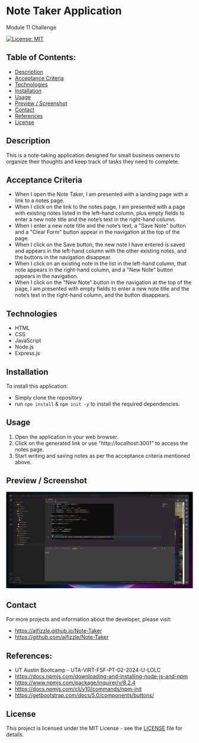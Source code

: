 # Note Taker Application
Module 11 Challenge

[![License: MIT](https://img.shields.io/badge/License-MIT-yellow.svg)](https://opensource.org/licenses/MIT)


## Table of Contents:
- [Description](#Description)
- [Acceptance Criteria](#Acceptance-Criteria)
- [Technologies](#Technologies)
- [Installation](#Installation)
- [Usage](#Usage)
- [Preview / Screenshot](#Preview-Screenshot)
- [Contact](#Contact)
- [References](#References)
- [License](#License)

## Description
This is a note-taking application designed for small business owners to organize their thoughts and keep track of tasks they need to complete.

## Acceptance Criteria

- When I open the Note Taker, I am presented with a landing page with a link to a notes page.
- When I click on the link to the notes page, I am presented with a page with existing notes listed in the left-hand column, plus empty fields to enter a new note title and the note’s text in the right-hand column.
- When I enter a new note title and the note’s text, a "Save Note" button and a "Clear Form" button appear in the navigation at the top of the page.
- When I click on the Save button, the new note I have entered is saved and appears in the left-hand column with the other existing notes, and the buttons in the navigation disappear.
- When I click on an existing note in the list in the left-hand column, that note appears in the right-hand column, and a "New Note" button appears in the navigation.
- When I click on the "New Note" button in the navigation at the top of the page, I am presented with empty fields to enter a new note title and the note’s text in the right-hand column, and the button disappears.

## Technologies
- HTML
- CSS
- JavaScript
- Node.js
- Express.js

## Installation
To install this application:
- Simply clone the repository
- run `npm install` & `npm init -y` to install the required dependencies.

## Usage
1. Open the application in your web browser.
2. Click on the generated link or use "http://localhost:3001" to access the notes page.
3. Start writing and saving notes as per the acceptance criteria mentioned above.

## Preview / Screenshot
![alt text](Note-Taker.gif)

## Contact
For more projects and information about the developer, please visit:
 - https://ajfizzle.github.io/Note-Taker
 - https://github.com/ajfizzle/Note-Taker

## References:
- UT Austin Bootcamp - UTA-VIRT-FSF-PT-02-2024-U-LOLC
- https://docs.npmjs.com/downloading-and-installing-node-js-and-npm
- https://www.npmjs.com/package/inquirer/v/8.2.4
- https://docs.npmjs.com/cli/v10/commands/npm-init
- https://getbootstrap.com/docs/5.0/components/buttons/

## License
This project is licensed under the MIT License - see the [LICENSE](LICENSE) file for details.